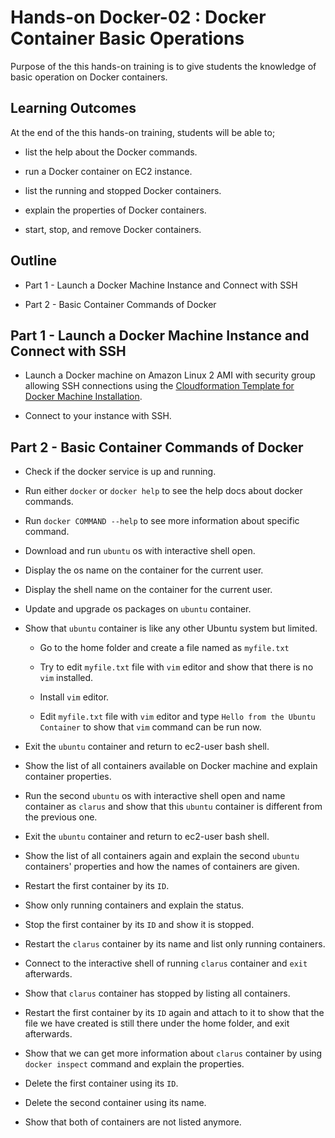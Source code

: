 # Hands-on Docker-02 : Docker Container Basic Operations

Purpose of the this hands-on training is to give students the knowledge of basic operation on Docker containers.

## Learning Outcomes

At the end of the this hands-on training, students will be able to;

- list the help about the Docker commands.

- run a Docker container on EC2 instance.

- list the running and stopped Docker containers.

- explain the properties of Docker containers.

- start, stop, and remove Docker containers.

## Outline

- Part 1 - Launch a Docker Machine Instance and Connect with SSH

- Part 2 - Basic Container Commands of Docker

## Part 1 - Launch a Docker Machine Instance and Connect with SSH

- Launch a Docker machine on Amazon Linux 2 AMI with security group allowing SSH connections using the [Cloudformation Template for Docker Machine Installation](../docker-01-installing-on-ec2-linux2/docker-installation-template.yml).

- Connect to your instance with SSH.

## Part 2 - Basic Container Commands of Docker

- Check if the docker service is up and running.

- Run either `docker` or `docker help` to see the help docs about docker commands.

- Run `docker COMMAND --help` to see more information about specific command.

- Download and run `ubuntu` os with interactive shell open.

- Display the os name on the container for the current user.

- Display the shell name on the container for the current user.

- Update and upgrade os packages on `ubuntu` container.

- Show that `ubuntu` container is like any other Ubuntu system but limited.

  - Go to the home folder and create a file named as `myfile.txt`

  - Try to edit `myfile.txt` file with `vim` editor and show that there is no `vim` installed.

  - Install `vim` editor.

  - Edit `myfile.txt` file with `vim` editor and type `Hello from the Ubuntu Container` to show that `vim` command can be run now.

- Exit the `ubuntu` container and return to ec2-user bash shell.

- Show the list of all containers available on Docker machine and explain container properties.

- Run the second `ubuntu` os with interactive shell open and name container as `clarus` and show that this `ubuntu` container is different from the previous one.

- Exit the `ubuntu` container and return to ec2-user bash shell.

- Show the list of all containers again and explain the second `ubuntu` containers' properties and how the names of containers are given.

- Restart the first container by its `ID`.

- Show only running containers and explain the status.

- Stop the first container by its `ID` and show it is stopped.

- Restart the `clarus` container by its name and list only running containers.

- Connect to the interactive shell of running `clarus` container and `exit` afterwards.

- Show that `clarus` container has stopped by listing all containers.

- Restart the first container by its `ID` again and attach to it to show that the file we have created is still there under the home folder, and exit afterwards.

- Show that we can get more information about `clarus` container by using `docker inspect` command and explain the properties.

- Delete the first container using its `ID`.

- Delete the second container using its name.

- Show that both of containers are not listed anymore.
